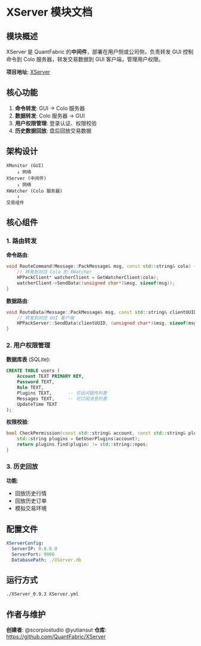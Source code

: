 # XServer 模块文档

## 模块概述

XServer 是 QuantFabric 的**中间件**，部署在用户侧或公司侧，负责转发 GUI 控制命令到 Colo 服务器，转发交易数据到 GUI 客户端，管理用户权限。

**项目地址**: [XServer](https://github.com/QuantFabric/XServer)

## 核心功能

1. **命令转发**: GUI → Colo 服务器
2. **数据转发**: Colo 服务器 → GUI
3. **用户权限管理**: 登录认证、权限校验
4. **历史数据回放**: 盘后回放交易数据

## 架构设计

```
XMonitor (GUI)
    ↓ 网络
XServer (中间件)
    ↓ 网络
XWatcher (Colo 服务器)
    ↓
交易组件
```

## 核心组件

### 1. 路由转发

**命令路由**:
```cpp
void RouteCommand(Message::PackMessage& msg, const std::string& colo) {
    // 转发到对应 Colo 的 XWatcher
    HPPackClient* watcherClient = GetWatcherClient(colo);
    watcherClient->SendData((unsigned char*)&msg, sizeof(msg));
}
```

**数据路由**:
```cpp
void RouteData(Message::PackMessage& msg, const std::string& clientUUID) {
    // 转发到对应 GUI 客户端
    HPPackServer::SendData(clientUUID, (unsigned char*)&msg, sizeof(msg));
}
```

### 2. 用户权限管理

**数据库表** (SQLite):
```sql
CREATE TABLE users (
    Account TEXT PRIMARY KEY,
    Password TEXT,
    Role TEXT,
    Plugins TEXT,      -- 可访问插件列表
    Messages TEXT,     -- 可订阅消息列表
    UpdateTime TEXT
);
```

**权限校验**:
```cpp
bool CheckPermission(const std::string& account, const std::string& plugin) {
    std::string plugins = GetUserPlugins(account);
    return plugins.find(plugin) != std::string::npos;
}
```

### 3. 历史回放

**功能**:
- 回放历史行情
- 回放历史订单
- 模拟交易环境

## 配置文件

```yaml
XServerConfig:
  ServerIP: 0.0.0.0
  ServerPort: 9000
  DatabasePath: ./XServer.db
```

## 运行方式

```bash
./XServer_0.9.3 XServer.yml
```

## 作者与维护

**创建者**: @scorpiostudio @yutiansut
**仓库**: https://github.com/QuantFabric/XServer

